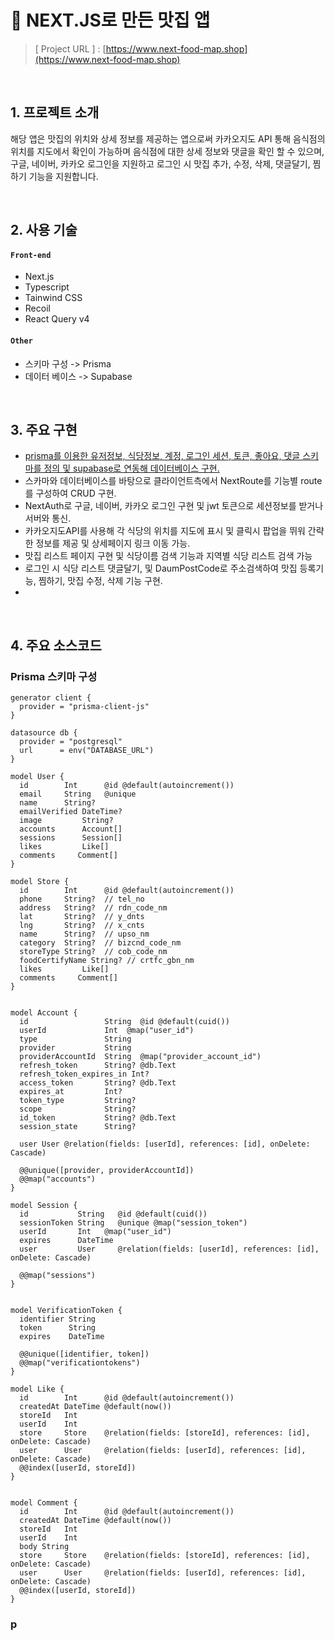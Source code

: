 
# :pushpin: NEXT.JS로 만든 맛집 앱
>[ Project URL ] : [https://www.next-food-map.shop](https://www.next-food-map.shop)
> 

</br>

## 1. 프로젝트 소개
해당 앱은 맛집의 위치와 상세 정보를 제공하는 앱으로써 카카오지도 API 통해 음식점의 위치를 지도에서 확인이 가능하며 음식점에 대한 상세 정보와 댓글을 확인 할 수 있으며, 구글, 네이버, 카카오 로그인을 지원하고 로그인 시 맛집 추가, 수정, 삭제, 댓글달기, 찜하기 기능을 지원합니다.

</br>

## 2. 사용 기술
#### `Front-end`
  - Next.js
  - Typescript
  - Tainwind CSS
  - Recoil
  - React Query v4
#### `Other`
  - 스키마 구성 -> Prisma
  - 데이터 베이스 -> Supabase

</br>

## 3. 주요 구현
- [prisma를 이용한 유저정보, 식당정보, 계정, 로그인 세션, 토큰, 좋아요, 댓글 스키마를 정의 및 supabase로 연동해 데이터베이스 구현.](#prisma-스키마-구성)
- 스카마와 데이터베이스를 바탕으로 클라이언트측에서 NextRoute를 기능별 route를 구성하여 CRUD 구현.
- NextAuth로 구글, 네이버, 카카오 로그인 구현 및 jwt 토큰으로 세션정보를 받거나 서버와 통신.
- 카카오지도API를 사용해 각 식당의 위치를 지도에 표시 및 클릭시 팝업을 뛰워 간략한 정보를 제공 및 상세페이지 링크 이동 가능.
- 맛집 리스트 페이지 구현 및 식당이름 검색 기능과 지역별 식당 리스트 검색 가능
- 로그인 시 식당 리스트 댓글달기, 및 DaumPostCode로 주소검색하여 맛집 등록기능, 찜하기, 맛집 수정, 삭제 기능 구현.
- 

<br/>

## 4. 주요 소스코드

### Prisma 스키마 구성 
```
generator client {
  provider = "prisma-client-js"
}

datasource db {
  provider = "postgresql"
  url      = env("DATABASE_URL")
}

model User {
  id        Int      @id @default(autoincrement())
  email     String   @unique
  name      String?
  emailVerified DateTime?
  image         String?
  accounts      Account[]
  sessions      Session[]
  likes         Like[]
  comments     Comment[]
}

model Store {
  id        Int      @id @default(autoincrement())
  phone     String?  // tel_no
  address   String?  // rdn_code_nm
  lat       String?  // y_dnts
  lng       String?  // x_cnts
  name      String?  // upso_nm
  category  String?  // bizcnd_code_nm
  storeType String?  // cob_code_nm
  foodCertifyName String? // crtfc_gbn_nm
  likes         Like[]
  comments     Comment[]
}


model Account {
  id                 String  @id @default(cuid())
  userId             Int  @map("user_id")
  type               String
  provider           String
  providerAccountId  String  @map("provider_account_id")
  refresh_token      String? @db.Text
  refresh_token_expires_in Int?
  access_token       String? @db.Text
  expires_at         Int?
  token_type         String?
  scope              String?
  id_token           String? @db.Text
  session_state      String?
 
  user User @relation(fields: [userId], references: [id], onDelete: Cascade)
 
  @@unique([provider, providerAccountId])
  @@map("accounts")
}
 
model Session {
  id           String   @id @default(cuid())
  sessionToken String   @unique @map("session_token")
  userId       Int   @map("user_id")
  expires      DateTime
  user         User     @relation(fields: [userId], references: [id], onDelete: Cascade)
 
  @@map("sessions")
}
 
 
model VerificationToken {
  identifier String
  token      String
  expires    DateTime
 
  @@unique([identifier, token])
  @@map("verificationtokens")
}

model Like {
  id        Int      @id @default(autoincrement())
  createdAt DateTime @default(now())
  storeId   Int
  userId    Int
  store     Store    @relation(fields: [storeId], references: [id], onDelete: Cascade)
  user      User     @relation(fields: [userId], references: [id], onDelete: Cascade)
  @@index([userId, storeId])
}


model Comment {
  id        Int      @id @default(autoincrement())
  createdAt DateTime @default(now())
  storeId   Int
  userId    Int
  body String
  store     Store    @relation(fields: [storeId], references: [id], onDelete: Cascade)
  user      User     @relation(fields: [userId], references: [id], onDelete: Cascade)
  @@index([userId, storeId])
}

```

###


### p


<br/>

  

  



